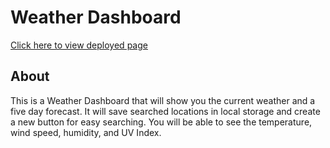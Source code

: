 # Weather Dashboard

[Click here to view deployed page](https://sjoycoder.github.io/Challenge6-WeatherDashboard/)

## About
This is a Weather Dashboard that will show you the current weather and a five day forecast. It will save searched locations in local storage and create a new button for easy searching. You will be able to see the temperature, wind speed, humidity, and UV Index.